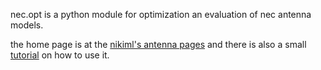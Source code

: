 nec.opt is a python module for optimization an evaluation of nec antenna models.

the home page is at the [nikiml's antenna pages](http://mladenov.ca/~nickm/scripts.html)
and there is also a small [tutorial](http://mladenov.ca/~nickm/scripts/nec_opt_tutorial.html) on how to use it.
